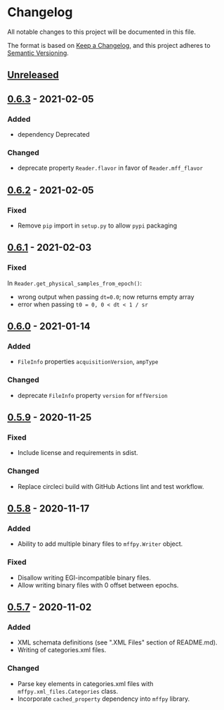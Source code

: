 # Changelog
All notable changes to this project will be documented in this file.

The format is based on [Keep a Changelog](https://keepachangelog.com/en/1.0.0/),
and this project adheres to [Semantic Versioning](https://semver.org/spec/v2.0.0.html).

## [Unreleased]

## [0.6.3] - 2021-02-05
### Added
- dependency Deprecated

### Changed
- deprecate property `Reader.flavor` in favor of `Reader.mff_flavor`

## [0.6.2] - 2021-02-05
### Fixed
- Remove `pip` import in `setup.py` to allow `pypi` packaging

## [0.6.1] - 2021-02-03
### Fixed
In `Reader.get_physical_samples_from_epoch()`:

- wrong output when passing `dt=0.0`; now returns empty array
- error when passing `t0 = 0, 0 < dt < 1 / sr`

## [0.6.0] - 2021-01-14
### Added
- `FileInfo` properties `acquisitionVersion`, `ampType`

### Changed
- deprecate `FileInfo` property `version` for `mffVersion`

## [0.5.9] - 2020-11-25
### Fixed
- Include license and requirements in sdist.

### Changed
- Replace circleci build with GitHub Actions lint and test workflow.

## [0.5.8] - 2020-11-17
### Added
- Ability to add multiple binary files to `mffpy.Writer` object.

### Fixed
- Disallow writing EGI-incompatible binary files.
- Allow writing binary files with 0 offset between epochs.

## [0.5.7] - 2020-11-02
### Added
- XML schemata definitions (see ".XML Files" section of README.md).
- Writing of categories.xml files.

### Changed
- Parse key elements in categories.xml files with `mffpy.xml_files.Categories` class.
- Incorporate `cached_property` dependency into `mffpy` library.

[Unreleased]: https://github.com/bel-public/mffpy/compare/v0.6.2...HEAD
[0.6.3]: https://github.com/bel-public/mffpy/compare/v0.6.2...v0.6.3
[0.6.2]: https://github.com/bel-public/mffpy/compare/v0.6.1...v0.6.2
[0.6.1]: https://github.com/bel-public/mffpy/compare/v0.6.0...v0.6.1
[0.6.0]: https://github.com/bel-public/mffpy/compare/v0.5.9...v0.6.0
[0.5.9]: https://github.com/bel-public/mffpy/compare/v0.5.8...v0.5.9
[0.5.8]: https://github.com/bel-public/mffpy/compare/v0.5.7...v0.5.8
[0.5.7]: https://github.com/bel-public/mffpy/releases/tag/v0.5.7
